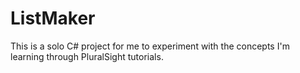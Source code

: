 # ListMaker
This is a solo C# project for me to experiment with the concepts I'm learning through PluralSight tutorials.